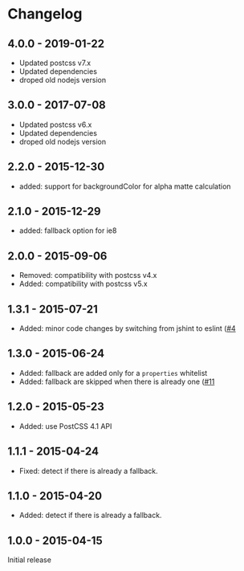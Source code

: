 # Changelog

## 4.0.0 - 2019-01-22

- Updated postcss v7.x
- Updated dependencies
- droped old nodejs version

## 3.0.0 - 2017-07-08

- Updated postcss v6.x
- Updated dependencies
- droped old nodejs version

## 2.2.0 - 2015-12-30

- added: support for backgroundColor for alpha matte calculation

## 2.1.0 - 2015-12-29

- added: fallback option for ie8

## 2.0.0 - 2015-09-06

- Removed: compatibility with postcss v4.x
- Added: compatibility with postcss v5.x

## 1.3.1 - 2015-07-21

- Added: minor code changes by switching from jshint to eslint
([#4](https://github.com/postcss/postcss-color-rgba-fallback/issues/4)

## 1.3.0 - 2015-06-24

- Added: fallback are added only for a `properties` whitelist
- Added: fallback are skipped when there is already one
([#11](https://github.com/postcss/postcss-color-rgba-fallback/issues/11)

## 1.2.0 - 2015-05-23

- Added: use PostCSS 4.1 API

## 1.1.1 - 2015-04-24

- Fixed: detect if there is already a fallback.

## 1.1.0 - 2015-04-20

- Added: detect if there is already a fallback.

## 1.0.0 - 2015-04-15

Initial release
